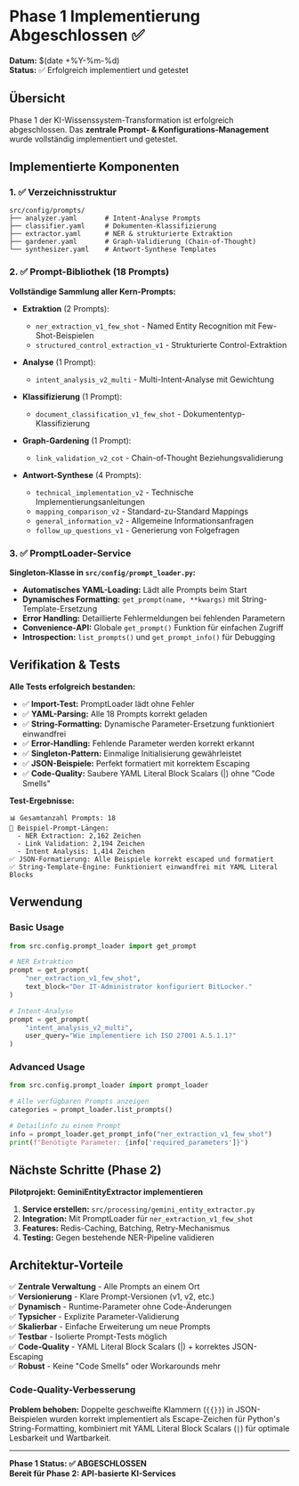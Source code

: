 # Phase 1 Implementierung Abgeschlossen ✅

**Datum:** $(date +%Y-%m-%d)  
**Status:** ✅ Erfolgreich implementiert und getestet

## Übersicht

Phase 1 der KI-Wissenssystem-Transformation ist erfolgreich abgeschlossen. Das **zentrale Prompt- & Konfigurations-Management** wurde vollständig implementiert und getestet.

## Implementierte Komponenten

### 1. ✅ Verzeichnisstruktur
```
src/config/prompts/
├── analyzer.yaml       # Intent-Analyse Prompts
├── classifier.yaml     # Dokumenten-Klassifizierung
├── extractor.yaml      # NER & strukturierte Extraktion
├── gardener.yaml       # Graph-Validierung (Chain-of-Thought)
└── synthesizer.yaml    # Antwort-Synthese Templates
```

### 2. ✅ Prompt-Bibliothek (18 Prompts)
**Vollständige Sammlung aller Kern-Prompts:**

- **Extraktion** (2 Prompts):
  - `ner_extraction_v1_few_shot` - Named Entity Recognition mit Few-Shot-Beispielen
  - `structured_control_extraction_v1` - Strukturierte Control-Extraktion

- **Analyse** (1 Prompt):
  - `intent_analysis_v2_multi` - Multi-Intent-Analyse mit Gewichtung

- **Klassifizierung** (1 Prompt):
  - `document_classification_v1_few_shot` - Dokumententyp-Klassifizierung

- **Graph-Gardening** (1 Prompt):
  - `link_validation_v2_cot` - Chain-of-Thought Beziehungsvalidierung

- **Antwort-Synthese** (4 Prompts):
  - `technical_implementation_v2` - Technische Implementierungsanleitungen
  - `mapping_comparison_v2` - Standard-zu-Standard Mappings
  - `general_information_v2` - Allgemeine Informationsanfragen
  - `follow_up_questions_v1` - Generierung von Folgefragen

### 3. ✅ PromptLoader-Service
**Singleton-Klasse in `src/config/prompt_loader.py`:**

- **Automatisches YAML-Loading:** Lädt alle Prompts beim Start
- **Dynamisches Formatting:** `get_prompt(name, **kwargs)` mit String-Template-Ersetzung
- **Error Handling:** Detaillierte Fehlermeldungen bei fehlenden Parametern
- **Convenience-API:** Globale `get_prompt()` Funktion für einfachen Zugriff
- **Introspection:** `list_prompts()` und `get_prompt_info()` für Debugging

## Verifikation & Tests

**Alle Tests erfolgreich bestanden:**
- ✅ **Import-Test:** PromptLoader lädt ohne Fehler
- ✅ **YAML-Parsing:** Alle 18 Prompts korrekt geladen 
- ✅ **String-Formatting:** Dynamische Parameter-Ersetzung funktioniert einwandfrei
- ✅ **Error-Handling:** Fehlende Parameter werden korrekt erkannt
- ✅ **Singleton-Pattern:** Einmalige Initialisierung gewährleistet
- ✅ **JSON-Beispiele:** Perfekt formatiert mit korrektem Escaping
- ✅ **Code-Quality:** Saubere YAML Literal Block Scalars (|) ohne "Code Smells"

**Test-Ergebnisse:**
```
📊 Gesamtanzahl Prompts: 18
📏 Beispiel-Prompt-Längen:
  - NER Extraction: 2,162 Zeichen
  - Link Validation: 2,194 Zeichen  
  - Intent Analysis: 1,414 Zeichen
✅ JSON-Formatierung: Alle Beispiele korrekt escaped und formatiert
✅ String-Template-Engine: Funktioniert einwandfrei mit YAML Literal Blocks
```

## Verwendung

### Basic Usage
```python
from src.config.prompt_loader import get_prompt

# NER Extraktion
prompt = get_prompt(
    "ner_extraction_v1_few_shot",
    text_block="Der IT-Administrator konfiguriert BitLocker."
)

# Intent-Analyse  
prompt = get_prompt(
    "intent_analysis_v2_multi",
    user_query="Wie implementiere ich ISO 27001 A.5.1.1?"
)
```

### Advanced Usage
```python
from src.config.prompt_loader import prompt_loader

# Alle verfügbaren Prompts anzeigen
categories = prompt_loader.list_prompts()

# Detailinfo zu einem Prompt
info = prompt_loader.get_prompt_info("ner_extraction_v1_few_shot")
print(f"Benötigte Parameter: {info['required_parameters']}")
```

## Nächste Schritte (Phase 2)

**Pilotprojekt: GeminiEntityExtractor implementieren**

1. **Service erstellen:** `src/processing/gemini_entity_extractor.py`
2. **Integration:** Mit PromptLoader für `ner_extraction_v1_few_shot`  
3. **Features:** Redis-Caching, Batching, Retry-Mechanismus
4. **Testing:** Gegen bestehende NER-Pipeline validieren

## Architektur-Vorteile

✅ **Zentrale Verwaltung** - Alle Prompts an einem Ort  
✅ **Versionierung** - Klare Prompt-Versionen (v1, v2, etc.)  
✅ **Dynamisch** - Runtime-Parameter ohne Code-Änderungen  
✅ **Typsicher** - Explizite Parameter-Validierung  
✅ **Skalierbar** - Einfache Erweiterung um neue Prompts  
✅ **Testbar** - Isolierte Prompt-Tests möglich  
✅ **Code-Quality** - YAML Literal Block Scalars (|) + korrektes JSON-Escaping  
✅ **Robust** - Keine "Code Smells" oder Workarounds mehr  

### Code-Quality-Verbesserung
**Problem behoben:** Doppelte geschweifte Klammern (`{{}}`) in JSON-Beispielen wurden korrekt implementiert als Escape-Zeichen für Python's String-Formatting, kombiniert mit YAML Literal Block Scalars (`|`) für optimale Lesbarkeit und Wartbarkeit.  

---

**Phase 1 Status: ✅ ABGESCHLOSSEN**  
**Bereit für Phase 2: API-basierte KI-Services** 
